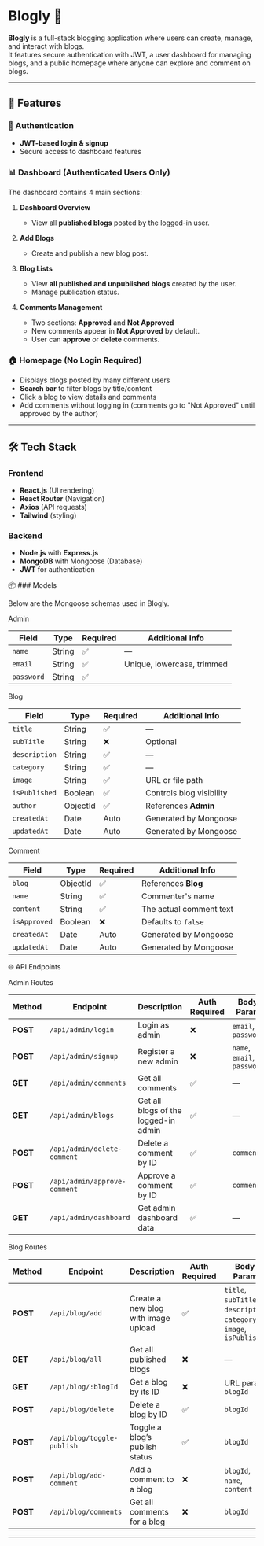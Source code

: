 # Blogly 📝

**Blogly** is a full-stack blogging application where users can create, manage, and interact with blogs.  
It features secure authentication with JWT, a user dashboard for managing blogs, and a public homepage where anyone can explore and comment on blogs.

---

## 🚀 Features

### 🔐 Authentication
- **JWT-based login & signup**
- Secure access to dashboard features

### 📊 Dashboard (Authenticated Users Only)
The dashboard contains 4 main sections:

1. **Dashboard Overview**  
   - View all **published blogs** posted by the logged-in user.

2. **Add Blogs**  
   - Create and publish a new blog post.

3. **Blog Lists**  
   - View **all published and unpublished blogs** created by the user.  
   - Manage publication status.

4. **Comments Management**  
   - Two sections: **Approved** and **Not Approved**  
   - New comments appear in **Not Approved** by default.  
   - User can **approve** or **delete** comments.

### 🏠 Homepage (No Login Required)
- Displays blogs posted by many different users
- **Search bar** to filter blogs by title/content
- Click a blog to view details and comments
- Add comments without logging in (comments go to "Not Approved" until approved by the author)

---

## 🛠 Tech Stack

### Frontend
- **React.js** (UI rendering)
- **React Router** (Navigation)
- **Axios** (API requests)
-  **Tailwind** (styling)

### Backend
- **Node.js** with **Express.js**
- **MongoDB** with Mongoose (Database)
- **JWT** for authentication

📦 ### Models 

Below are the  Mongoose schemas used in Blogly.

Admin

| Field      | Type   | Required | Additional Info            |
| ---------- | ------ | -------- | -------------------------- |
| `name`     | String | ✅        | —                         |
| `email`    | String | ✅        | Unique, lowercase, trimmed|
| `password` | String | ✅        |                           |

Blog

| Field         | Type     | Required | Additional Info          |
| ------------- | -------- | -------- | ------------------------ |
| `title`       | String   | ✅        | —                        |
| `subTitle`    | String   | ❌        | Optional                 |
| `description` | String   | ✅        | —                        |
| `category`    | String   | ✅        | —                        |
| `image`       | String   | ✅        | URL or file path         |
| `isPublished` | Boolean  | ✅        | Controls blog visibility |
| `author`      | ObjectId | ✅        | References **Admin**     |
| `createdAt`   | Date     | Auto     | Generated by Mongoose     |
| `updatedAt`   | Date     | Auto     | Generated by Mongoose     |

Comment

| Field        | Type     | Required | Additional Info         |
| ------------ | -------- | -------- | ----------------------- |
| `blog`       | ObjectId | ✅        | References **Blog**     |
| `name`       | String   | ✅        | Commenter's name        |
| `content`    | String   | ✅        | The actual comment text |
| `isApproved` | Boolean  | ❌        | Defaults to `false`     |
| `createdAt`  | Date     | Auto     | Generated by Mongoose     |
| `updatedAt`  | Date     | Auto     | Generated by Mongoose     |

🌐 API Endpoints

Admin Routes

| Method   | Endpoint                     | Description                          | Auth Required | Body / Params               |
| -------- | ---------------------------- | ------------------------------------ | ------------- | --------------------------- |
| **POST** | `/api/admin/login`           | Login as admin                       | ❌             | `email`, `password`         |
| **POST** | `/api/admin/signup`          | Register a new admin                 | ❌             | `name`, `email`, `password` |
| **GET**  | `/api/admin/comments`        | Get all comments                     | ✅             | —                           |
| **GET**  | `/api/admin/blogs`           | Get all blogs of the logged-in admin | ✅             | —                           |
| **POST** | `/api/admin/delete-comment`  | Delete a comment by ID               | ✅             | `commentId`                 |
| **POST** | `/api/admin/approve-comment` | Approve a comment by ID              | ✅             | `commentId`                 |
| **GET**  | `/api/admin/dashboard`       | Get admin dashboard data             | ✅             | —                           |

Blog Routes

| Method   | Endpoint                   | Description                         | Auth Required | Body / Params                                                          |
| -------- | -------------------------- | ----------------------------------- | ------------- | ---------------------------------------------------------------------- |
| **POST** | `/api/blog/add`            | Create a new blog with image upload | ✅             | `title`, `subTitle`, `description`, `category`, `image`, `isPublished` |
| **GET**  | `/api/blog/all`            | Get all published blogs             | ❌             | —                                                                      |
| **GET**  | `/api/blog/:blogId`        | Get a blog by its ID                | ❌             | URL param: `blogId`                                                    |
| **POST** | `/api/blog/delete`         | Delete a blog by ID                 | ✅             | `blogId`                                                               |
| **POST** | `/api/blog/toggle-publish` | Toggle a blog’s publish status      | ✅             | `blogId`                                                               |
| **POST** | `/api/blog/add-comment`    | Add a comment to a blog             | ❌             | `blogId`, `name`, `content`                                            |
| **POST** | `/api/blog/comments`       | Get all comments for a blog         | ❌             | `blogId`                                                               |


---




